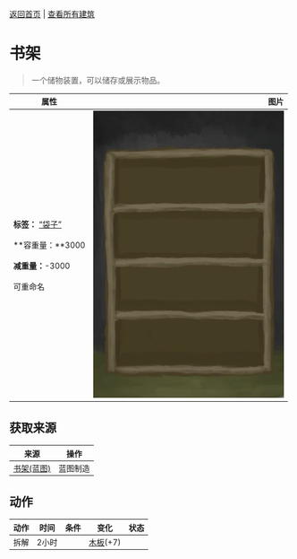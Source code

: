 [返回首页](index.md)   |  [查看所有建筑](building.md)
# 书架  
> 一个储物装置，可以储存或展示物品。  
  
  属性  |   图片   
 ----  |  ----:   
 **标签：**	[“袋子”](tag_Bag.md)<br><br>**容重量：**3000<br><br>**减重量：**-3000<br><br>可重命名  |  ![](Sprite/ShelvingUnit.png)   
  
## 获取来源  
来源  |  操作  
----  |  ----  
[书架(蓝图)](Bp_Bookshelf.md)  |  蓝图制造  
## 动作  
动作  |  时间  |  条件  |  变化  |  状态  
----  |  ----  |  ----  |  ----  |  ----  
拆解  |  2小时  |    |  [木板](Plank.md)(+7)  |    
